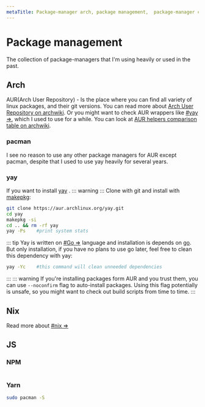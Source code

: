 ```yaml
---
metaTitle: Package-manager arch, package management,  package-manager configs, package manager git dotfiles, yay package manager installation, pacman, nix.
---
```

# Package management
The collection of package-managers that I'm using heavily or used in the past.
## Arch
<a id="Arch"></a>
AUR(Arch User Repository) - Is the place where you can find all variety of linux packages, and their git versions.
You can read more about [Arch User Repository on archwiki](https://wiki.archlinux.org/index.php/Arch_User_Repository).
Or you might want to check AUR wrappers like [#yay =>](/environment/yay), which I used to use for a while.
You can look at [AUR helpers comparison table on archwiki](https://wiki.archlinux.org/index.php/AUR_helpers#Comparison_table).
### pacman
I see no reason to use any other package managers for AUR except pacman, despite that I used to use yay heavily for several years.
### yay
If you want to install [yay](https://github.com/Jguer/yay) .
::: warning
:::
Clone with git and install with [makepkg](https://wiki.archlinux.org/index.php/Makepkg):
```sh
git clone https://aur.archlinux.org/yay.git
cd yay
makepkg -si
cd .. && rm -rf yay
yay -Ps    #print system stats
```
::: tip
Yay is written on [#Go =>](/environment/go) language and installation is depends on [go](https://github.com/golang/go).
But only installation, if you have no plans to use go later, feel free to clean this dependency with yay:
```sh
yay -Yc    #this command will clean unneeded dependencies
```
:::
::: warning
If you're installing packages form AUR and you trust them, you can use `--noconfirm` flag to auto-install packages.
Using this flag potentially is unsafe, so you might want to check out build scripts from time to time.
:::

## Nix
Read more about [#nix =>](/environment/nix)

## JS
<a id="JS"></a>
### NPM
```sh
```
### Yarn
```sh
sudo pacman -S
```
